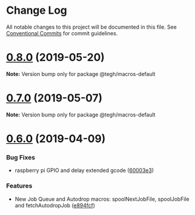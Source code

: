 # Change Log

All notable changes to this project will be documented in this file.
See [Conventional Commits](https://conventionalcommits.org) for commit guidelines.

# [0.8.0](https://github.com/tegh/tegh/compare/v0.7.0...v0.8.0) (2019-05-20)

**Note:** Version bump only for package @tegh/macros-default





# [0.7.0](https://github.com/tegh/tegh/compare/v0.6.0...v0.7.0) (2019-05-07)

**Note:** Version bump only for package @tegh/macros-default





# [0.6.0](https://github.com/tegh/tegh/compare/v0.5.10...v0.6.0) (2019-04-09)


### Bug Fixes

* raspberry pi GPIO and delay extended gcode ([60003e3](https://github.com/tegh/tegh/commit/60003e3))


### Features

* New Job Queue and Autodrop macros: spoolNextJobFile, spoolJobFile and fetchAutodropJob ([e894fcf](https://github.com/tegh/tegh/commit/e894fcf))
